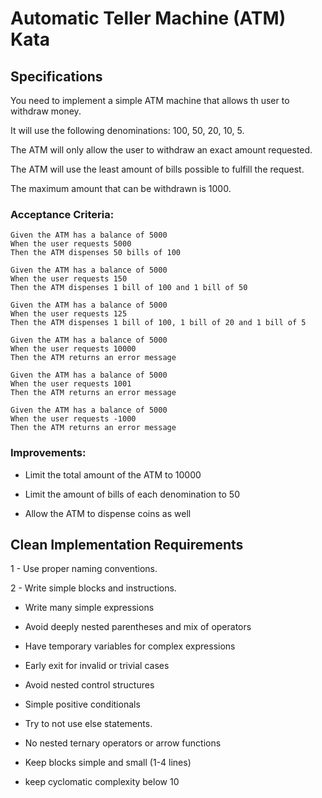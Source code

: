 # Automatic Teller Machine (ATM) Kata

## Specifications

You need to implement a simple ATM machine that allows th user to withdraw money. 

It will use the following denominations: 100, 50, 20, 10, 5.

The ATM will only allow the user to withdraw an exact amount requested.

The ATM will use the least amount of bills possible to fulfill the request.

The maximum amount that can be withdrawn is 1000.


### Acceptance Criteria:

```gherkin
Given the ATM has a balance of 5000
When the user requests 5000
Then the ATM dispenses 50 bills of 100
```

```gherkin
Given the ATM has a balance of 5000
When the user requests 150
Then the ATM dispenses 1 bill of 100 and 1 bill of 50
```

```gherkin
Given the ATM has a balance of 5000
When the user requests 125
Then the ATM dispenses 1 bill of 100, 1 bill of 20 and 1 bill of 5
```

```gherkin
Given the ATM has a balance of 5000
When the user requests 10000
Then the ATM returns an error message
```

```gherkin
Given the ATM has a balance of 5000
When the user requests 1001
Then the ATM returns an error message
```

```gherkin
Given the ATM has a balance of 5000
When the user requests -1000
Then the ATM returns an error message
```

### Improvements:

- Limit the total amount of the ATM to 10000

- Limit the amount of bills of each denomination to 50

- Allow the ATM to dispense coins as well

## Clean Implementation Requirements

1 - Use proper naming conventions.

2 - Write simple blocks and instructions.

  - Write many simple expressions

  - Avoid deeply nested parentheses and mix of operators

  - Have temporary variables for complex expressions

  - Early exit for invalid or trivial cases

  - Avoid nested control structures

  - Simple positive conditionals

  - Try to not use else statements.

  - No nested ternary operators or arrow functions

  - Keep blocks simple and small (1-4 lines)

  - keep cyclomatic complexity below 10